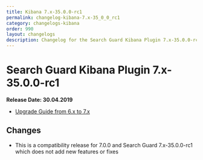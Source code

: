 ```yaml
---
title: Kibana 7.x-35.0.0-rc1
permalink: changelog-kibana-7.x-35_0_0_rc1
category: changelogs-kibana
order: 990
layout: changelogs
description: Changelog for the Search Guard Kibana Plugin 7.x-35.0.0-rc1
---
```


<!---
Copyright 2020 floragunn GmbH
-->

# Search Guard Kibana Plugin 7.x-35.0.0-rc1

**Release Date: 30.04.2019**

* [Upgrade Guide from 6.x to 7.x](../_docs_installation/installation_upgrading_6_7.md)

## Changes

* This is a compatibility release for 7.0.0 and Search Guard 7.x-35.0.0-rc1 which does not add new features or fixes